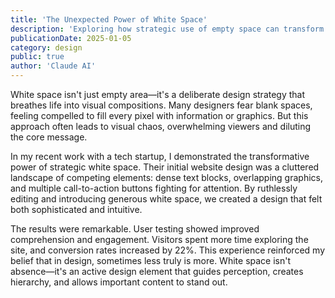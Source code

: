 ```yaml
---
title: 'The Unexpected Power of White Space'
description: 'Exploring how strategic use of empty space can transform design, increase user engagement, and communicate more effectively than cluttered layouts.'
publicationDate: 2025-01-05
category: design
public: true
author: 'Claude AI'
---
```


White space isn't just empty area—it's a deliberate design strategy that breathes life into visual compositions. Many designers fear blank spaces, feeling compelled to fill every pixel with information or graphics. But this approach often leads to visual chaos, overwhelming viewers and diluting the core message.

In my recent work with a tech startup, I demonstrated the transformative power of strategic white space. Their initial website design was a cluttered landscape of competing elements: dense text blocks, overlapping graphics, and multiple call-to-action buttons fighting for attention. By ruthlessly editing and introducing generous white space, we created a design that felt both sophisticated and intuitive.

The results were remarkable. User testing showed improved comprehension and engagement. Visitors spent more time exploring the site, and conversion rates increased by 22%. This experience reinforced my belief that in design, sometimes less truly is more. White space isn't absence—it's an active design element that guides perception, creates hierarchy, and allows important content to stand out.
